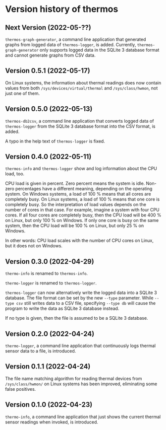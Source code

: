 # Version history of thermos

## Next Version (2022-05-??)

`thermos-graph-generator`, a command line application that generated graphs from
logged data of `thermos-logger`, is added.
Currently, `thermos-graph-generator` only supports logged data in the SQLite 3
database format and cannot generate graphs from CSV data.

## Version 0.5.1 (2022-05-17)

On Linux systems, the information about thermal readings does now contain values
from both `/sys/devices/virtual/thermal` and `/sys/class/hwmon`, not just one of
them.

## Version 0.5.0 (2022-05-13)

`thermos-db2csv`, a command line application that converts logged data of
`thermos-logger` from the SQLite 3 database format into the CSV format, is
added.

A typo in the help text of `thermos-logger` is fixed.

## Version 0.4.0 (2022-05-11)

`thermos-info` and `thermos-logger` show and log information about the CPU load,
too.

CPU load is given in percent. Zero percent means the system is idle. Non-zero
percentages have a different meaning, depending on the operating system. On
Windows systems, a load of 100 % means that all cores are completely busy. On
Linux systems, a load of 100 % means that one core is completely busy. So the
interpretation of load values depends on the number of cores in that case. For
example, imagine a system with four CPU cores. If all four cores are completely
busy, then the CPU load will be 400 % on Linux, but only 100 % on Windows. If
only one core is busy on the same system, then the CPU load will be 100 % on
Linux, but only 25 % on Windows.

In other words: CPU load scales with the number of CPU cores on Linux, but it
does not on Windows.

## Version 0.3.0 (2022-04-29)

`thermo-info` is renamed to `thermos-info`.

`thermo-logger` is renamed to `thermos-logger`.

`thermos-logger` can now alternatively write the logged data into a SQLite 3
database. The file format can be set by the new `--type` parameter. While
`--type csv` still writes data to a CSV file, specifying `--type db` will cause
the program to write the data as SQLite 3 database instead.

If no type is given, then the file is assumed to be a SQLite 3 database.

## Version 0.2.0 (2022-04-24)

`thermo-logger`, a command line application that continuously logs thermal
sensor data to a file, is introduced.

## Version 0.1.1 (2022-04-24)

The file name matching algorithm for reading thermal devices from
`/sys/class/hwmon/` on Linux systems has been improved, eliminating some false
positives.

## Version 0.1.0 (2022-04-23)

`thermo-info`, a command line application that just shows the current thermal
sensor readings when invoked, is introduced.
